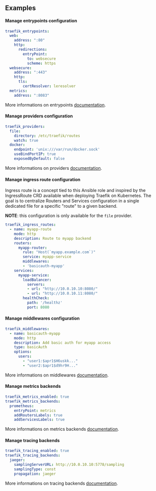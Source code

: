 Examples
--------

#### Manage entrypoints configuration

```YAML
traefik_entrypoints:
  web:
    address: ":80"
    http:
      redirections:
        entryPoint:
          to: websecure
          scheme: https
  websecure:
    address: ":443"
    http:
      tls:
        certResolver: leresolver
  metrics:
    address: ":8083"
```

More informations on entrypoints [documentation](https://doc.traefik.io/traefik/routing/entrypoints/).

#### Manage providers configuration

```YAML
traefik_providers:
  file:
    directory: /etc/traefik/routes
    watch: true
  docker:
    endpoint: 'unix:///var/run/docker.sock'
    useBindPortIP: true
    exposedByDefault: false
```

More informations on providers [documentation](https://doc.traefik.io/traefik/providers/overview/).

#### Manage ingress route configuration

Ingress route is a concept tied to this Ansible role and inspired by the IngressRoute CRD available when deploying Traefik on Kubernetes. The goal is to centralize Routers and Services configuration in a single dedicated file for a specific "route" to a given backend.

**NOTE**: this configuration is only available for the `file` provider.

```YAML
traefik_ingress_routes:
  - name: myapp-route
    mode: http
    description: Route to myapp backend
    routers:
      myapp-router:
        rule: "Host(`myapp.example.com`)"
        service: myapp-service
        middlewares:
        - 'basicauth-myapp'
    services:
      myapp-service:
        loadBalancer:
          servers:
          - url: "http://10.0.10.10:8080/"
          - url: "http://10.0.10.11:8080/"
        healthCheck:
          path: '/healthz'
          port: 8080
```

#### Manage middlewares configuration

```YAML
traefik_middlewares:
  - name: basicauth-myapp
    mode: http
    description: Add basic auth for myapp access
    type: basicAuth
    options:
      users:
        - "user1:$apr1$H6uskk..."
        - "user2:$apr1$d9hr9H..."
```

More informations on middlewares [documentation](https://doc.traefik.io/traefik/middlewares/overview/).

#### Manage metrics backends

```YAML
traefik_metrics_enabled: true
traefik_metrics_backends:
  prometheus:
    entryPoint: metrics
    addRoutersLabels: true
    addServicesLabels: true
```
More informations on metrics backends [documentation](https://doc.traefik.io/traefik/observability/metrics/overview/).

#### Manage tracing backends

```YAML
traefik_tracing_enabled: true
traefik_tracing_backends:
  jaeger:
    samplingServerURL: http://10.0.10.10:5778/sampling
    samplingType: const
    propagation: jaeger
```

More informations on tracing backends [documentation](https://doc.traefik.io/traefik/observability/tracing/overview/).

